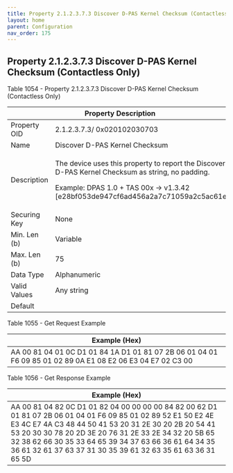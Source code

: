 ```yaml
---
title: Property 2.1.2.3.7.3 Discover D-PAS Kernel Checksum (Contactless Only)
layout: home
parent: Configuration
nav_order: 175
---
```


## Property 2.1.2.3.7.3 Discover D-PAS Kernel Checksum (Contactless Only)

Table 1054 - Property 2.1.2.3.7.3 Discover D-PAS Kernel Checksum
(Contactless Only)

<table>
<colgroup>
<col style="width: 14%" />
<col style="width: 85%" />
</colgroup>
<thead>
<tr>
<th colspan="2">Property Description</th>
</tr>
</thead>
<tbody>
<tr>
<td>Property OID</td>
<td>2.1.2.3.7.3/ 0x020102030703</td>
</tr>
<tr>
<td>Name</td>
<td>Discover D-PAS Kernel Checksum</td>
</tr>
<tr>
<td>Description</td>
<td><p>The device uses this property to report the Discover D-PAS Kernel
Checksum as string, no padding.</p>
<p>Example: DPAS 1.0 + TAS 00x -&gt; v1.3.42
[e28bf053de947cf6ad456a2a7c71059a2c5ac61e]</p></td>
</tr>
<tr>
<td>Securing Key</td>
<td>None</td>
</tr>
<tr>
<td>Min. Len (b)</td>
<td>Variable</td>
</tr>
<tr>
<td>Max. Len (b)</td>
<td>75</td>
</tr>
<tr>
<td>Data Type</td>
<td>Alphanumeric</td>
</tr>
<tr>
<td>Valid Values</td>
<td>Any string</td>
</tr>
<tr>
<td>Default</td>
<td></td>
</tr>
</tbody>
</table>

Table 1055 - Get Request Example

| Example (Hex) |
|----|
| AA 00 81 04 01 0C D1 01 84 1A D1 01 81 07 2B 06 01 04 01 F6 09 85 01 02 89 0A E1 08 E2 06 E3 04 E7 02 C3 00 |

Table 1056 - Get Response Example

| Example (Hex) |
|----|
| AA 00 81 04 82 0C D1 01 82 04 00 00 00 00 84 82 00 62 D1 01 81 07 2B 06 01 04 01 F6 09 85 01 02 89 52 E1 50 E2 4E E3 4C E7 4A C3 48 44 50 41 53 20 31 2E 30 20 2B 20 54 41 53 20 30 30 78 20 2D 3E 20 76 31 2E 33 2E 34 32 20 5B 65 32 38 62 66 30 35 33 64 65 39 34 37 63 66 36 61 64 34 35 36 61 32 61 37 63 37 31 30 35 39 61 32 63 35 61 63 36 31 65 5D |

##